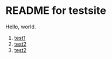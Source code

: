 # README for testsite

Hello, world.


1. [test1](htmltest.html)
2. [test2](testsite/htmltest.html)
3. [test2](/testsite/htmltest.html)
